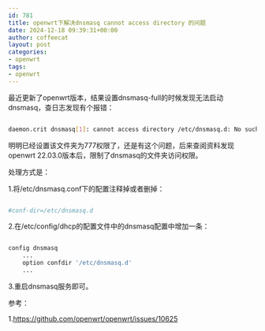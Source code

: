 ```yaml
---
id: 781
title: openwrt下解决dnsmasq cannot access directory 的问题
date: 2024-12-18 09:39:31+00:00
author: coffeecat
layout: post
categories:
- openwrt
tags:
- openwrt
---
```

最近更新了openwrt版本，结果设置dnsmasq-full的时候发现无法启动dnsmasq，查日志发现有个报错：
```bash

daemon.crit dnsmasq[1]: cannot access directory /etc/dnsmasq.d: No such file or directory

```
明明已经设置该文件夹为777权限了，还是有这个问题，后来查阅资料发现openwrt 22.03.0版本后，限制了dnsmasq的文件夹访问权限。

处理方式是：

1.将/etc/dnsmasq.conf下的配置注释掉或者删掉：
```bash

#conf-dir=/etc/dnsmasq.d

```
2.在/etc/config/dhcp的配置文件中的dnsmasq配置中增加一条：

```bash

config dnsmasq
	...
 	option confdir '/etc/dnsmasq.d'
	...

```
3.重启dnsmasq服务即可。


参考：

1.https://github.com/openwrt/openwrt/issues/10625